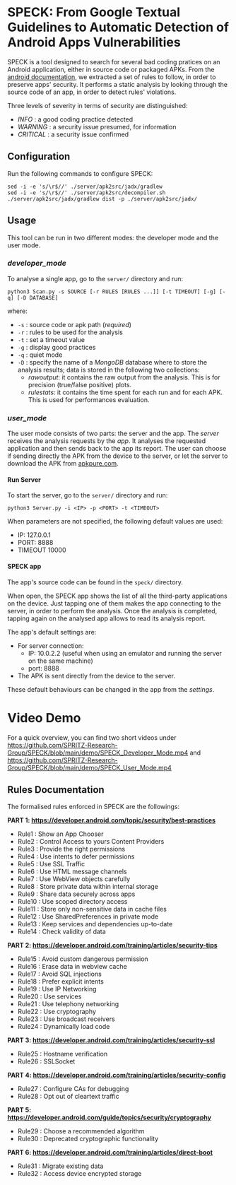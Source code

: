 # SPECK: From Google Textual Guidelines to Automatic Detection of Android Apps Vulnerabilities

SPECK is a tool designed to search for several bad coding pratices on an Android application, either in source code or packaged APKs. From the [android documentation](https://developer.android.com/topic/security/best-practices), we extracted a set of rules to follow, in order to preserve apps' security. It performs a static analysis by looking through the source code of an app, in order to detect rules' violations.

Three levels of severity in terms of security are distinguished:

* *INFO* 		: a good coding practice detected
* *WARNING*	: a security issue presumed, for information
* *CRITICAL*	: a security issue confirmed



## Configuration

Run the following commands to configure SPECK:

```
sed -i -e 's/\r$//' ./server/apk2src/jadx/gradlew
sed -i -e 's/\r$//' ./server/apk2src/decompiler.sh
./server/apk2src/jadx/gradlew dist -p ./server/apk2src/jadx/
```



## Usage

This tool can be run in two different modes: the developer mode and the user mode.

### *developer_mode*

To analyse a single app, go to the `server/` directory and run:

```
python3 Scan.py -s SOURCE [-r RULES [RULES ...]] [-t TIMEOUT] [-g] [-q] [-D DATABASE]
```

where:

* `-s` : source code or apk path (*required*)
* `-r` : rules to be used for the analysis
* `-t` : set a timeout value
* `-g` : display good practices
* `-q` : quiet mode
* `-D` : specify the name of a *MongoDB* database where to store the analysis results; data is stored in the following two collections:
	* *rawoutput*: it contains the raw output from the analysis. This is for precision (true/false positive) plots.
	* *rulestats*: it contains the time spent for each run and for each APK. This is used for performances evaluation.




### *user_mode*

The user mode consists of two parts: the server and the app. The *server* receives the analysis requests by the *app*. It analyses the requested application and then sends back to the app its report. The user can choose if sending directly the APK from the device to the server, or let the server to download the APK from [apkpure.com](https://apkpure.com/). 

#### Run Server
To start the server, go to the `server/` directory and run:

```
python3 Server.py -i <IP> -p <PORT> -t <TIMEOUT>
```

When parameters are not specified, the following default values are used:

* IP: 127.0.0.1
* PORT: 8888
* TIMEOUT 10000

#### SPECK app

The app's source code can be found in the `speck/` directory.

When open, the SPECK app shows the list of all the third-party applications on the device. Just tapping one of them makes the app connecting to the server, in order to perform the analysis. Once the analysis is completed, tapping again on the analysed app allows to read its analysis report.

The app's default settings are:

* For server connection:
	* IP: 10.0.2.2 (useful when using an emulator and running the server on the same machine)
	* port: 8888
* The APK is sent directly from the device to the server. 

These default behaviours can be changed in the app from the *settings*.

# Video Demo

For a quick overview, you can find two short videos under https://github.com/SPRITZ-Research-Group/SPECK/blob/main/demo/SPECK_Developer_Mode.mp4 and https://github.com/SPRITZ-Research-Group/SPECK/blob/main/demo/SPECK_User_Mode.mp4

## Rules Documentation

The formalised rules enforced in SPECK are the followings:

**PART 1: https://developer.android.com/topic/security/best-practices**

- Rule1     : Show an App Chooser
- Rule2     : Control Access to yours Content Providers
- Rule3     : Provide the right permissions
- Rule4     : Use intents to defer permissions
- Rule5     : Use SSL Traffic
- Rule6     : Use HTML message channels
- Rule7     : Use WebView objects carefully
- Rule8     : Store private data within internal storage
- Rule9     : Share data securely across apps
- Rule10    : Use scoped directory access
- Rule11    : Store only non-sensitive data in cache files
- Rule12    : Use SharedPreferences in private mode
- Rule13    : Keep services and dependencies up-to-date
- Rule14    : Check validity of data

**PART 2: https://developer.android.com/training/articles/security-tips**

- Rule15    : Avoid custom dangerous permission
- Rule16    : Erase data in webview cache
- Rule17    : Avoid SQL injections
- Rule18    : Prefer explicit intents
- Rule19    : Use IP Networking
- Rule20	  : Use services
- Rule21    : Use telephony networking
- Rule22    : Use cryptography
- Rule23    : Use broadcast receivers
- Rule24    : Dynamically load code

**PART 3: https://developer.android.com/training/articles/security-ssl**

- Rule25    : Hostname verification
- Rule26    : SSLSocket

**PART 4: https://developer.android.com/training/articles/security-config**

- Rule27    : Configure CAs for debugging
- Rule28    : Opt out of cleartext traffic

**PART 5: https://developer.android.com/guide/topics/security/cryptography**

- Rule29    : Choose a recommended algorithm
- Rule30    : Deprecated cryptographic functionality

**PART 6: https://developer.android.com/training/articles/direct-boot**

- Rule31    : Migrate existing data
- Rule32    : Access device encrypted storage
